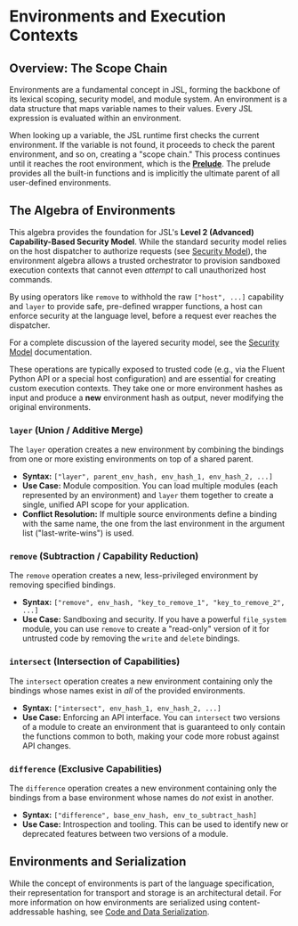 # Environments and Execution Contexts

## Overview: The Scope Chain

Environments are a fundamental concept in JSL, forming the backbone of its lexical scoping, security model, and module system. An environment is a data structure that maps variable names to their values. Every JSL expression is evaluated within an environment.

When looking up a variable, the JSL runtime first checks the current environment. If the variable is not found, it proceeds to check the parent environment, and so on, creating a "scope chain." This process continues until it reaches the root environment, which is the **[Prelude](./prelude.md)**. The prelude provides all the built-in functions and is implicitly the ultimate parent of all user-defined environments.

## The Algebra of Environments

This algebra provides the foundation for JSL's **Level 2 (Advanced) Capability-Based Security Model**. While the standard security model relies on the host dispatcher to authorize requests (see [Security Model](../architecture/security.md)), the environment algebra allows a trusted orchestrator to provision sandboxed execution contexts that cannot even *attempt* to call unauthorized host commands.

By using operators like `remove` to withhold the raw `["host", ...]` capability and `layer` to provide safe, pre-defined wrapper functions, a host can enforce security at the language level, before a request ever reaches the dispatcher.

For a complete discussion of the layered security model, see the [Security Model](../architecture/security.md) documentation.

These operations are typically exposed to trusted code (e.g., via the Fluent Python API or a special host configuration) and are essential for creating custom execution contexts. They take one or more environment hashes as input and produce a **new** environment hash as output, never modifying the original environments.

### `layer` (Union / Additive Merge)

The `layer` operation creates a new environment by combining the bindings from one or more existing environments on top of a shared parent.

*   **Syntax:** `["layer", parent_env_hash, env_hash_1, env_hash_2, ...]`
*   **Use Case:** Module composition. You can load multiple modules (each represented by an environment) and `layer` them together to create a single, unified API scope for your application.
*   **Conflict Resolution:** If multiple source environments define a binding with the same name, the one from the last environment in the argument list ("last-write-wins") is used.

### `remove` (Subtraction / Capability Reduction)

The `remove` operation creates a new, less-privileged environment by removing specified bindings.

*   **Syntax:** `["remove", env_hash, "key_to_remove_1", "key_to_remove_2", ...]`
*   **Use Case:** Sandboxing and security. If you have a powerful `file_system` module, you can use `remove` to create a "read-only" version of it for untrusted code by removing the `write` and `delete` bindings.

### `intersect` (Intersection of Capabilities)

The `intersect` operation creates a new environment containing only the bindings whose names exist in *all* of the provided environments.

*   **Syntax:** `["intersect", env_hash_1, env_hash_2, ...]`
*   **Use Case:** Enforcing an API interface. You can `intersect` two versions of a module to create an environment that is guaranteed to only contain the functions common to both, making your code more robust against API changes.

### `difference` (Exclusive Capabilities)

The `difference` operation creates a new environment containing only the bindings from a base environment whose names do *not* exist in another.

*   **Syntax:** `["difference", base_env_hash, env_to_subtract_hash]`
*   **Use Case:** Introspection and tooling. This can be used to identify new or deprecated features between two versions of a module.

## Environments and Serialization

While the concept of environments is part of the language specification, their representation for transport and storage is an architectural detail. For more information on how environments are serialized using content-addressable hashing, see [Code and Data Serialization](../architecture/serialization.md).